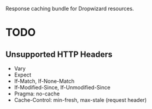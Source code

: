 Response caching bundle for Dropwizard resources.

# TODO

## Unsupported HTTP Headers

* Vary
* Expect
* If-Match, If-None-Match
* If-Modified-Since, If-Unmodified-Since
* Pragma: no-cache
* Cache-Control: min-fresh, max-stale (request header)
